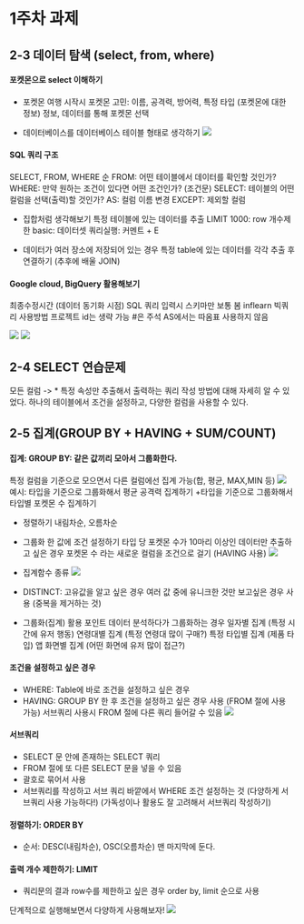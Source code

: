 # 1주차 과제

## 2-3 데이터 탐색 (select, from, where)

#### 포켓몬으로 select 이해하기
- 포켓몬 여행 시작시 포켓몬 고민: 이름, 공격력, 방어력, 특정 타입 (포켓몬에 대한 정보)
정보, 데이터를 통해 포켓몬 선택

- 데이터베이스를 데이터베이스 테이블 형태로 생각하기
![](images/week1_01.png)

#### SQL 쿼리 구조
SELECT, FROM, WHERE 순
FROM: 어떤 테이블에서 데이터를 확인할 것인가?
WHERE: 만약 원하는 조건이 있다면 어떤 조건인가? (조건문)
SELECT: 테이블의 어떤 컬럼을 선택(출력)할 것인가?
AS: 컬럼 이름 변경
EXCEPT: 제외할 컬럼

- 집합처럼 생각해보기
특정 테이블에 있는 데이터를 추출
LIMIT 1000: row 개수제한
basic: 데이터셋
쿼리실행: 커멘트 + E

- 데이터가 여러 장소에 저장되어 있는 경우
특정 table에 있는 데이터를 각각 추출 후 연결하기 (추후에 배울 JOIN)

#### Google cloud, BigQuery 활용해보기
최종수정시간 (데이터 동기화 시점)
SQL 쿼리 입력시 스키마만 보통 봄
inflearn 빅쿼리 사용방법
프로젝트 id는 생략 가능
#은 주석
AS에서는 따옴표 사용하지 않음

![](images/week1_02.png)
![](images/week1_03.png)


## 2-4 SELECT 연습문제
모든 컬럼 -> *
특정 속성만 추출해서 출력하는 쿼리 작성 방법에 대해 자세히 알 수 있었다.
하나의 테이블에서 조건을 설정하고, 다양한 컬럼을 사용할 수 있다.

## 2-5 집계(GROUP BY + HAVING + SUM/COUNT)

#### 집계: GROUP BY:  같은 값끼리 모아서 그룹화한다.
특정 컬럼을 기준으로 모으면서 다른 컬럼에선 집계 가능(합, 평균, MAX,MIN 등)
![](images/week1_04.png)
예시: 타입을 기준으로 그룹화해서 평균 공격력 집계하기
+타입을 기준으로 그룹화해서 타입별 포켓몬 수 집계하기

- 정렬하기
내림차순, 오름차순

- 그룹화 한 값에 조건 설정하기
타입 당 포켓몬 수가 10마리 이상인 데이터만 추출하고 싶은 경우
포켓몬 수 라는 새로운 컬럼을 조건으로 걸기 (HAVING 사용)
![](images/week1_05.png)

- 집계함수 종류
![](images/week1_06.png)

- DISTINCT: 고유값을 알고 싶은 경우
여러 값 중에 유니크한 것만 보고싶은 경우 사용 (중복을 제거하는 것)

- 그룹화(집계) 활용 포인트
데이터 분석하다가 그룹화하는 경우
일자별 집계 (특정 시간에 유저 행동)
연령대별 집계 (특정 연령대 많이 구매?)
특정  타입별 집계 (제품 타입)
앱 화면별 집계 (어떤 화면에 유저 많이 접근?)

#### 조건을 설정하고 싶은 경우
- WHERE: Table에 바로 조건을 설정하고 싶은 경우
- HAVING: GROUP BY 한 후 조건을 설정하고 싶은 경우 사용 (FROM 절에 사용 가능)
서브쿼리 사용시 FROM 절에 다른 쿼리 들어갈 수 있음
![](images/week1_07.png)

#### 서브쿼리
- SELECT 문 안에 존재하는 SELECT 쿼리
- FROM 절에 또 다른 SELECT 문을 넣을 수 있음
- 괄호로 묶어서 사용
- 서브쿼리를 작성하고 서브 쿼리 바깥에서 WHERE 조건 설정하는 것 
(다양하게 서브쿼리 사용 가능하다!)
(가독성이나 활용도 잘 고려해서 서브쿼리 작성하기)

#### 정렬하기: ORDER BY
- 순서: DESC(내림차순), OSC(오름차순)
맨 마지막에 둔다.

#### 출력 개수 제한하기: LIMIT
- 쿼리문의 결과 row수를 제한하고 싶은 경우
order by, limit 순으로 사용

단계적으로 실행해보면서 다양하게 사용해보자!
![](images/week1_08.png)
